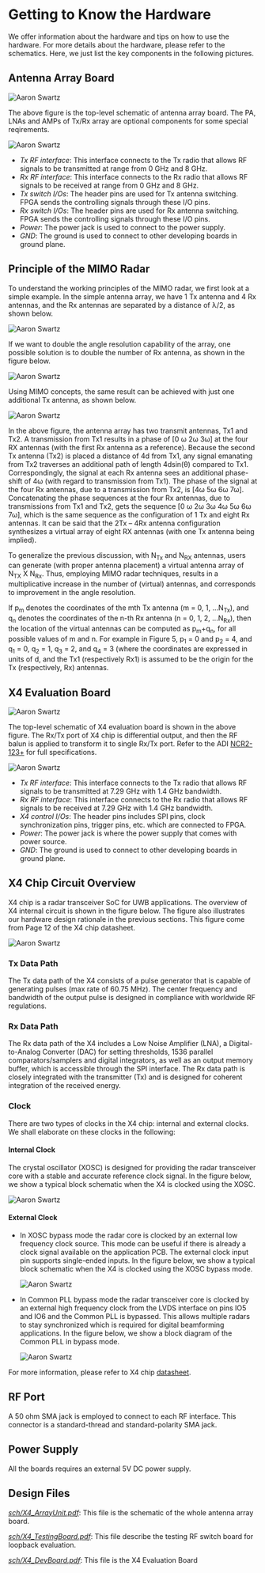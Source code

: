 # Getting to Know the Hardware

We offer information about the hardware and tips on how to use the hardware. For more details about the hardware, please refer to the schematics. Here, we just list the key components in the following pictures.

## Antenna Array Board

![Aaron Swartz](https://raw.githubusercontent.com/DeepWiSe888/Octopus/main/image/array_block.png)

The above figure is the top-level schematic of antenna array board. The PA, LNAs and AMPs of Tx/Rx array are optional components for some special reqirements. 



![Aaron Swartz](https://raw.githubusercontent.com/DeepWiSe888/Octopus/main/image/array_board.png)

- *Tx RF interface*: This interface connects to the Tx radio that allows RF signals to be transmitted at range from 0 GHz and 8 GHz. 
- *Rx RF interface*: This interface connects to the Rx radio that allows RF signals to be received at range from 0 GHz and 8 GHz. 
- *Tx switch I/Os*: The header pins are used for Tx antenna switching. FPGA sends the controlling signals through these I/O pins. 
- *Rx switch I/Os*: The header pins are used for Rx antenna switching. FPGA sends the controlling signals through these I/O pins. 
- *Power*: The power jack is used to connect to the power supply.
- *GND*: The ground is used to connect to other developing boards in ground plane.

## Principle of the MIMO Radar
To understand the working principles of the MIMO radar, we first look at a simple example. In the simple antenna array, we have 1 Tx antenna and 4 Rx antennas, and the Rx antennas are separated by a distance of λ/2, as shown below.

![Aaron Swartz](https://raw.githubusercontent.com/DeepWiSe888/Octopus/main/image/mimo0.png)

If we want to double the angle resolution capability of the array, one possible solution is to double the number of Rx antenna, as shown in the figure below.

![Aaron Swartz](https://raw.githubusercontent.com/DeepWiSe888/Octopus/main/image/mimo1.png)

Using MIMO concepts, the same result can be achieved with just one additional Tx antenna, as shown below.

![Aaron Swartz](https://raw.githubusercontent.com/DeepWiSe888/Octopus/main/image/mimo2.png)

In the above figure, the antenna array has two transmit antennas, Tx1 and Tx2. A transmission from Tx1 results in a phase of \[0 ω 2ω 3ω\] at the four RX antennas (with the first Rx antenna as a reference). Because the second Tx antenna (Tx2) is placed a distance of 4d from Tx1, any signal emanating from Tx2 traverses an additional path of length 4dsin(θ) compared to Tx1. Correspondingly, the signal at each Rx antenna sees an additional phase-shift of 4ω (with regard to transmission from Tx1). The phase of the signal at the four Rx antennas, due to a transmission from Tx2, is \[4ω 5ω 6ω 7ω\]. Concatenating the phase sequences at the four Rx antennas, due to transmissions from Tx1 and Tx2, gets the sequence \[0 ω 2ω 3ω 4ω 5ω 6ω 7ω\], which is the same sequence as the configuration of 1 Tx and eight Rx antennas. It can be said that the 2Tx – 4Rx antenna configuration synthesizes a virtual array of eight RX antennas (with one Tx antenna being implied).

To generalize the previous discussion, with N<sub>Tx</sub> and N<sub>RX</sub> antennas, users can generate (with proper antenna placement) a virtual antenna array of N<sub>TX</sub> X N<sub>Rx</sub>. Thus, employing MIMO radar techniques, results in a multiplicative increase in the number of (virtual) antennas, and corresponds to improvement in the angle resolution.

If p<sub>m</sub> denotes the coordinates of the mth Tx antenna (m = 0, 1, ...N<sub>Tx</sub>), and q<sub>n</sub> denotes the coordinates of the n-th Rx antenna (n = 0, 1, 2, …N<sub>Rx</sub>), then the location of the virtual antennas can be computed as p<sub>m</sub>+q<sub>n</sub>, for all possible values of m and n. For example in Figure 5, p<sub>1</sub> = 0 and p<sub>2</sub> = 4, and q<sub>1</sub> = 0, q<sub>2</sub> = 1, q<sub>3</sub> = 2, and q<sub>4</sub> = 3 (where the coordinates are expressed in units of d, and the Tx1 (respectively Rx1) is assumed to be the origin for the Tx (respectively, Rx) antennas.

## X4 Evaluation Board

![Aaron Swartz](https://raw.githubusercontent.com/DeepWiSe888/Octopus/main/image/x4_eval_block.png)

The top-level schematic of X4 evaluation board is shown in the above figure. The Rx/Tx port of X4 chip is differential output, and then the RF balun is applied to transform it to single Rx/Tx port.  Refer to the ADI [NCR2-123+](https://www.minicircuits.com/pdfs/NCR2-123+.pdf) for full specifications.



![Aaron Swartz](https://raw.githubusercontent.com/DeepWiSe888/Octopus/main/image/x4_board.png)

- *Tx RF interface*: This interface connects to the Tx radio that allows RF signals to be transmitted at 7.29 GHz with 1.4 GHz bandwidth.
- *Rx RF interface*: This interface connects to the Rx radio that allows RF signals to be received at 7.29 GHz with 1.4 GHz bandwidth.
- *X4 control I/Os*: The header pins includes SPI pins, clock synchronization pins, trigger pins, etc. which are connected to FPGA.
- *Power*: The power jack is where the power supply that comes with power source.
- *GND*: The ground is used to connect to other developing boards in ground plane.

## X4 Chip Circuit Overview

X4 chip is a radar transceiver SoC for UWB applications.  The overview of X4 internal circuit is shown in the figure below. The figure also illustrates our hardware design rationale in the previous sections. This figure come from Page 12 of the X4 chip datasheet.

![Aaron Swartz](https://raw.githubusercontent.com/DeepWiSe888/Octopus/main/image/x4_circuit.jpg)



### Tx Data Path

The Tx data path of the X4 consists of a pulse generator that is capable of generating pulses (max rate of 60.75 MHz). The center frequency and bandwidth of the output pulse is designed in compliance with worldwide RF regulations.

### Rx Data Path

The Rx data path of the X4 includes a Low Noise Amplifier (LNA), a Digital-to-Analog Converter (DAC) for setting thresholds, 1536 parallel comparators/samplers and digital integrators, as well as an output memory buffer, which is accessible through the SPI interface. The Rx data path is closely integrated with the transmitter (Tx) and is designed for coherent integration of the received energy.

### Clock

There are two types of clocks in the X4 chip: internal and external clocks. We shall elaborate on these clocks in the following:

#### Internal Clock

The crystal oscillator (XOSC) is designed for providing the radar transceiver core with a stable and accurate reference clock signal.  In the figure below, we show a typical block schematic when the X4 is clocked using the XOSC.

![Aaron Swartz](https://raw.githubusercontent.com/DeepWiSe888/Octopus/main/image/x4_interClock.jpg)

#### External Clock

- In XOSC bypass mode the radar core is clocked by an external low frequency clock source. This mode can be useful if there is already a clock signal available on the application PCB. The external clock input pin supports single-ended inputs. In the figure below, we show a typical block schematic when the X4 is clocked using the XOSC bypass mode.

  ![Aaron Swartz](https://raw.githubusercontent.com/DeepWiSe888/Octopus/main/image/x4_exClock1.jpg)

- In Common PLL bypass mode the radar transceiver core is clocked by an external high frequency clock from the LVDS interface on pins IO5 and IO6 and the Common PLL is bypassed. This allows multiple radars to stay synchronized which is required for digital beamforming applications. In the figure below, we show a block diagram of the Common PLL in bypass mode.

  ![Aaron Swartz](https://raw.githubusercontent.com/DeepWiSe888/Octopus/main/image/x4_exClock2.jpg)

For more information, please refer to X4 chip [datasheet](https://www.radartutorial.eu/19.kartei/13.labs/pubs/x4_datasheet_revE_restricted.pdf).

## RF Port

A 50 ohm SMA jack is employed to connect to each RF interface. This connector is a standard-thread and standard-polarity SMA jack.  

## Power Supply

All the boards requires an external 5V DC power supply. 

## Design Files

[*sch/X4_ArrayUnit.pdf*](https://github.com/DeepWiSe888/Octopus/blob/main/hardware/sch/X4_ArrayUnit.pdf): This  file is the schematic of the whole antenna array board.

[*sch/X4_TestingBoard.pdf*](https://github.com/DeepWiSe888/Octopus/blob/main/hardware/sch/X4_TestingBoard.pdf): This file describe the testing RF switch board for loopback evaluation.

[*sch/X4_DevBoard.pdf*](https://github.com/DeepWiSe888/Octopus/blob/main/hardware/sch/X4_DevBoard.pdf): This file is the X4 Evaluation Board
